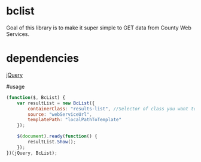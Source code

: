 # bclist
Goal of this library is to make it super simple to GET data from County Web Services.

# dependencies
[jQuery](https://jquery.com/)

#usage
```javascript
(function($, BcList) {
    var resultList = new BcList({
        containerClass: "results-list", //Selector of class you want to append your results
        source: "webServiceUrl",
        templatePath: "localPathToTemplate"
    });

    $(document).ready(function() {
        resultList.Show();
    });
})(jQuery, BcList);

```